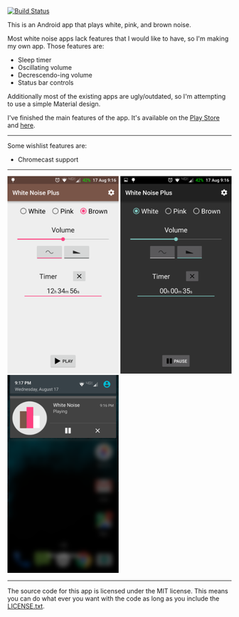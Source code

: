 [![Build Status](https://travis-ci.org/davidalbers/whitenoise.svg?branch=master)](https://travis-ci.org/davidalbers/whitenoise)

This is an Android app that plays white, pink, and brown noise.

Most white noise apps lack features that I would like to have, so I'm making my own app. Those features are:
* Sleep timer
* Oscillating volume
* Decrescendo-ing volume
* Status bar controls

Additionally most of the existing apps are ugly/outdated, so I'm attempting to use a simple Material design.

I've finished the main features of the app. It's available on the [Play Store](https://play.google.com/store/apps/details?id=dalbers.com.noise "App Link") and [here](https://github.com/davidalbers/whitenoise/releases/tag/v1.8).

---
Some wishlist features are:
* Chromecast support

---
<img src="/screenshots/noiseScreenshot.png" width="250"> <img src="/screenshots/noiseScreenshotDark.png" width="250"> <img src="/screenshots/noiseNotification.png" width="250">

---
The source code for this app is licensed under the MIT license. This means you can do what ever you want with the code as long as you include the [LICENSE.txt](https://github.com/davidalbers/whitenoise/blob/master/LICENSE.txt "License Link").
